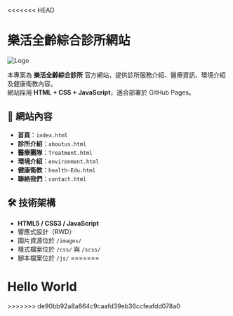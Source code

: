 <<<<<<< HEAD
# 樂活全齡綜合診所網站

![Logo](./images/logo.png)

本專案為 **樂活全齡綜合診所** 官方網站，提供診所服務介紹、醫療資訊、環境介紹及健康衛教內容。  
網站採用 **HTML + CSS + JavaScript**，適合部署於 GitHub Pages。

## 📌 網站內容

- **首頁**：`index.html`  
- **診所介紹**：`aboutus.html`  
- **醫療團隊**：`Treatment.html`  
- **環境介紹**：`environment.html`  
- **健康衛教**：`health-Edu.html`  
- **聯絡我們**：`contact.html`  

## 🛠 技術架構

- **HTML5 / CSS3 / JavaScript**
- 響應式設計（RWD）
- 圖片資源位於 `/images/`
- 樣式檔案位於 `/css/` 與 `/scss/`
- 腳本檔案位於 `/js/`
=======
<h1>Hello World</h1>
>>>>>>> de90bb92a8a864c9caafd39eb36ccfeafdd078a0
